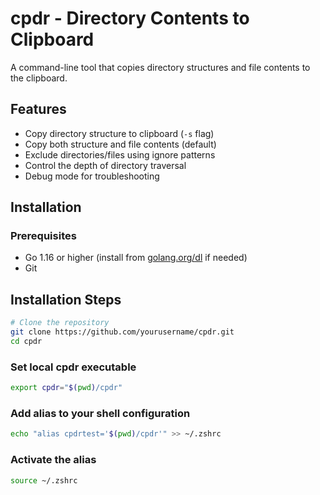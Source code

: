 # cpdr - Directory Contents to Clipboard

A command-line tool that copies directory structures and file contents to the clipboard.

## Features

- Copy directory structure to clipboard (`-s` flag)
- Copy both structure and file contents (default)
- Exclude directories/files using ignore patterns
- Control the depth of directory traversal
- Debug mode for troubleshooting

## Installation

### Prerequisites

- Go 1.16 or higher (install from [golang.org/dl](https://golang.org/dl/) if needed)
- Git

## Installation Steps

```bash
# Clone the repository
git clone https://github.com/yourusername/cpdr.git
cd cpdr
```

### Set local cpdr executable

```bash
export cpdr="$(pwd)/cpdr"
```

### Add alias to your shell configuration

```bash
echo "alias cpdrtest='$(pwd)/cpdr'" >> ~/.zshrc
```

### Activate the alias

```bash
source ~/.zshrc
```
